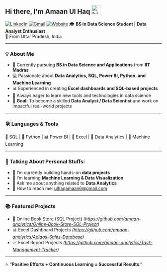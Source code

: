 ## Hi there, I'm Amaan Ul Haq <img src="https://media.giphy.com/media/hvRJCLFzcasrR4ia7z/giphy.gif" width="28px" alt="hi">
[![LinkedIn](https://img.shields.io/badge/LinkedIn-0077B5?style=for-the-badge&logo=linkedin&logoColor=white)](https://www.linkedin.com/in/amaan-ul-haq-33bbaa380)          [![Gmail](https://img.shields.io/badge/Gmail-D14836?style=for-the-badge&logo=gmail&logoColor=white)](mailto:ulhaqamaan6@gmail.com)      [![Website](https://img.shields.io/badge/Portfolio-000000?style=for-the-badge&logo=notion&logoColor=white)](https://amaananalytics.notion.site/Hi-there-I-m-Amaan-Ul-Haq-28b55e3e8ef980e19afefc33d8ea1b9b?source=copy_link)
🎓 **BS in Data Science Student | Data Analyst Enthusiast**  
📍 From Uttar Pradesh, India  

---

### 💡 About Me  
- 📘 Currently pursuing **BS in Data Science and Applications** from **IIT Madras**  
- 💻 Passionate about **Data Analytics, SQL, Power BI, Python, and Machine Learning**  
- 📊 Experienced in creating **Excel dashboards and SQL-based projects**  
- 🚀 Always eager to learn new tools and technologies in data science  
- 🎯 **Goal:** To become a skilled **Data Analyst / Data Scientist** and work on impactful real-world projects  

---

### 🛠️ Languages & Tools  
💾 SQL | 🐍 Python | 📊 Power BI | 📗 Excel | 🧮 Data Analytics | 🤖 Machine Learning  

---

### 🧩 Talking About Personal Stuffs:  
- 🧠 I’m currently building hands-on **data projects**  
- 🚀 I’m learning **Machine Learning & Data Visualization**  
- 💬 Ask me about anything related to **Data Analytics**  
- 📧 How to reach me: [ulhaqamaan6@gmail.com](mailto:ulhaqamaan6@gmail.com)

---

### 📚 Featured Projects 
- 🧾 Online Book Store (SQL Project) *(https://github.com/amaan-analytics/Online-Book-Store-SQL-Project)*
- 📊 Excel Dashboard Projects *(https://github.com/amaan-analytics/Adidas-Sales-Database)*  
- 📈 Excel Report Projects *(https://github.com/amaan-analytics/Task-Management-Tracker)*  

---

⭐ **“Positive Efforts + Continuous Learning = Successful Results.”**
